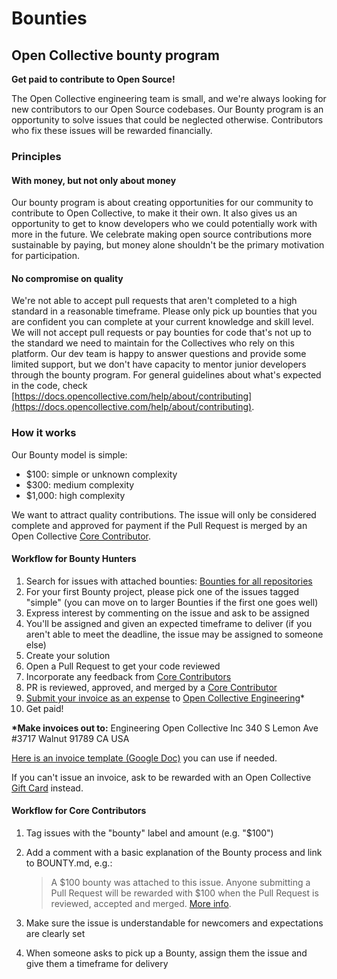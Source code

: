 # Bounties

## Open Collective bounty program

**Get paid to contribute to Open Source!**

The Open Collective engineering team is small, and we're always looking for new contributors to our Open Source codebases. Our Bounty program is an opportunity to solve issues that could be neglected otherwise. Contributors who fix these issues will be rewarded financially.

### **Principles**

#### With money, but not only about money

Our bounty program is about creating opportunities for our community to contribute to Open Collective, to make it their own. It also gives us an opportunity to get to know developers who we could potentially work with more in the future. We celebrate making open source contributions more sustainable by paying, but money alone shouldn't be the primary motivation for participation.

#### No compromise on quality

We're not able to accept pull requests that aren't completed to a high standard in a reasonable timeframe. Please only pick up bounties that you are confident you can complete at your current knowledge and skill level. We will not accept pull requests or pay bounties for code that's not up to the standard we need to maintain for the Collectives who rely on this platform. Our dev team is happy to answer questions and provide some limited support, but we don't have capacity to mentor junior developers through the bounty program. For general guidelines about what's expected in the code, check [https://docs.opencollective.com/help/about/contributing](https://docs.opencollective.com/help/about/contributing).

### How it works

Our Bounty model is simple:

* $100: simple or unknown complexity
* $300: medium complexity
* $1,000: high complexity

We want to attract quality contributions. The issue will only be considered complete and approved for payment if the Pull Request is merged by an Open Collective [Core Contributor](https://docs.opencollective.com/help/collectives/core-contributors).

#### Workflow for Bounty Hunters

1. Search for issues with attached bounties: [Bounties for all repositories](https://github.com/opencollective/opencollective/issues?utf8=✓&q=is%3Aissue+is%3Aopen+label%3Abounty)
2. For your first Bounty project, please pick one of the issues tagged "simple" \(you can move on to larger Bounties if the first one goes well\)
3. Express interest by commenting on the issue and ask to be assigned
4. You'll be assigned and given an expected timeframe to deliver \(if you aren't able to meet the deadline, the issue may be assigned to someone else\)
5. Create your solution
6. Open a Pull Request to get your code reviewed
7. Incorporate any feedback from [Core Contributors](https://docs.opencollective.com/help/collectives/core-contributors)
8. PR is reviewed, approved, and merged by a [Core Contributor](https://docs.opencollective.com/help/collectives/core-contributors)
9. [Submit your invoice as an expense](https://docs.opencollective.com/help/expenses-and-getting-paid/submitting-expenses) to [Open Collective Engineering](https://opencollective.com/engineering)\*
10. Get paid!

**\*Make invoices out to:** Engineering Open Collective Inc 340 S Lemon Ave \#3717 Walnut 91789 CA USA

[Here is an invoice template \(Google Doc\)](https://docs.google.com/document/d/1IPxQ7uYsbmZM_HOZZiN0z09xxOcPPQn_sSwXZRV3MPM) you can use if needed.

If you can't issue an invoice, ask to be rewarded with an Open Collective [Gift Card](https://docs.opencollective.com/help/financial-contributors/organizations/gift-cards) instead.

#### Workflow for Core Contributors

1. Tag issues with the "bounty" label and amount \(e.g. "$100"\)
2. Add a comment with a basic explanation of the Bounty process and link to BOUNTY.md, e.g.:

   > A $100 bounty was attached to this issue. Anyone submitting a Pull Request will be rewarded with $100 when the Pull Request is reviewed, accepted and merged. [More info](https://github.com/opencollective/opencollective/blob/master/BOUNTY.md).

3. Make sure the issue is understandable for newcomers and expectations are clearly set
4. When someone asks to pick up a Bounty, assign them the issue and give them a timeframe for delivery


